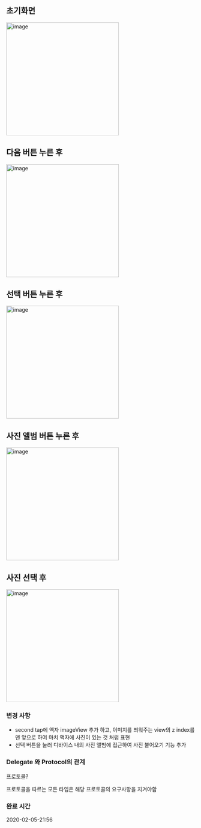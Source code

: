 ## 초기화면

<img width="300" alt="image" src="https://user-images.githubusercontent.com/37682858/73841571-3b76f980-485e-11ea-893e-7b59505994e4.png">

## 다음 버튼 누른 후

<img width="300" alt="image" src="https://user-images.githubusercontent.com/37682858/73841585-416cda80-485e-11ea-98d0-d0405bb0c279.png">



## 선택 버튼 누른 후

<img width="300" alt="image" src="https://user-images.githubusercontent.com/37682858/73841592-4467cb00-485e-11ea-8053-090520309b29.png">



## 사진 앨범 버튼 누른 후

<img width="300" alt="image" src="https://user-images.githubusercontent.com/37682858/73841608-49c51580-485e-11ea-9810-f523b3e0fb1b.png">

## 사진 선택 후

<img width="300" alt="image" src="https://user-images.githubusercontent.com/37682858/73841617-4fbaf680-485e-11ea-9de0-281ada8925a2.png">

### 변경 사항

* second tap에 액자 imageView 추가 하고, 이미지를 띄워주는 view의 z index를 맨 앞으로 하여 마치 액자에 사진이 있는 것 처럼 표현
* 선택 버튼을 눌러 디바이스 내의 사진 앨범에 접근하여 사진 불어오기 기능 추가



### Delegate 와 Protocol의 관계

프로토콜? 

프로토콜을 따르는 모든 타입은 해당 프로토콜의 요구사항을 지겨야함

### 완료 시간

2020-02-05-21:56
